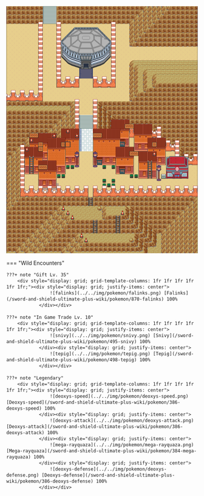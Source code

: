 <img src="../../img/routes/Stow-On-Side.png" alt="Stow-On-Side"/>

=== "Wild Encounters"


	???+ note "Gift Lv. 35"
		<div style="display: grid; grid-template-columns: 1fr 1fr 1fr 1fr 1fr 1fr;"><div style="display: grid; justify-items: center">
                    ![falinks](../../img/pokemon/falinks.png) [Falinks](/sword-and-shield-ultimate-plus-wiki/pokemon/870-falinks) 100%
                </div></div>

	???+ note "In Game Trade Lv. 10"
		<div style="display: grid; grid-template-columns: 1fr 1fr 1fr 1fr 1fr 1fr;"><div style="display: grid; justify-items: center">
                    ![snivy](../../img/pokemon/snivy.png) [Snivy](/sword-and-shield-ultimate-plus-wiki/pokemon/495-snivy) 100%
                </div><div style="display: grid; justify-items: center">
                    ![tepig](../../img/pokemon/tepig.png) [Tepig](/sword-and-shield-ultimate-plus-wiki/pokemon/498-tepig) 100%
                </div></div>

	???+ note "Legendary"
		<div style="display: grid; grid-template-columns: 1fr 1fr 1fr 1fr 1fr 1fr;"><div style="display: grid; justify-items: center">
                    ![deoxys-speed](../../img/pokemon/deoxys-speed.png) [Deoxys-speed](/sword-and-shield-ultimate-plus-wiki/pokemon/386-deoxys-speed) 100%
                </div><div style="display: grid; justify-items: center">
                    ![deoxys-attack](../../img/pokemon/deoxys-attack.png) [Deoxys-attack](/sword-and-shield-ultimate-plus-wiki/pokemon/386-deoxys-attack) 100%
                </div><div style="display: grid; justify-items: center">
                    ![mega-rayquaza](../../img/pokemon/mega-rayquaza.png) [Mega-rayquaza](/sword-and-shield-ultimate-plus-wiki/pokemon/384-mega-rayquaza) 100%
                </div><div style="display: grid; justify-items: center">
                    ![deoxys-defense](../../img/pokemon/deoxys-defense.png) [Deoxys-defense](/sword-and-shield-ultimate-plus-wiki/pokemon/386-deoxys-defense) 100%
                </div></div>



